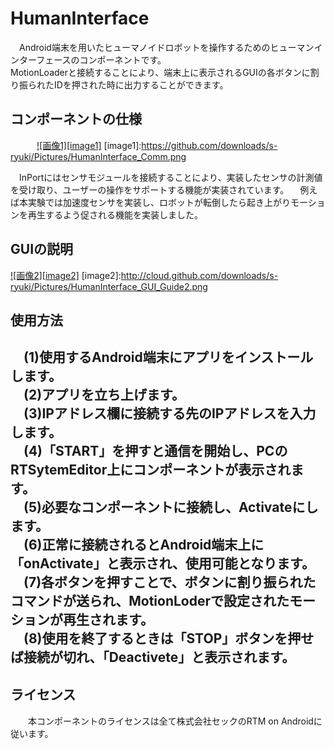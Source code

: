HumanInterface
==============
　Android端末を用いたヒューマノイドロボットを操作するためのヒューマンインターフェースのコンポーネントです。  
  MotionLoaderと接続することにより、端末上に表示されるGUIの各ボタンに割り振られたIDを押された時に出力することができます。  

コンポーネントの仕様
----
　　　[![画像1][image1]](https://github.com/downloads/s-ryuki/Pictures/HumanInterface_Comm.png)
[image1]:https://github.com/downloads/s-ryuki/Pictures/HumanInterface_Comm.png

　InPortにはセンサモジュールを接続することにより、実装したセンサの計測値を受け取り、ユーザーの操作をサポートする機能が実装されています。
　例えば本実験では加速度センサを実装し、ロボットが転倒したら起き上がりモーションを再生するよう促される機能を実装しました。  

GUIの説明
--------
[![画像2][image2]](http://cloud.github.com/downloads/s-ryuki/Pictures/HumanInterface_GUI_Guide2.png)
[image2]:http://cloud.github.com/downloads/s-ryuki/Pictures/HumanInterface_GUI_Guide2.png

使用方法
--------
　(1)使用するAndroid端末にアプリをインストールします。  
　(2)アプリを立ち上げます。  
　(3)IPアドレス欄に接続する先のIPアドレスを入力します。  
　(4)「START」を押すと通信を開始し、PCのRTSytemEditor上にコンポーネントが表示されます。  
　(5)必要なコンポーネントに接続し、Activateにします。  
　(6)正常に接続されるとAndroid端末上に「onActivate」と表示され、使用可能となります。  
　(7)各ボタンを押すことで、ボタンに割り振られたコマンドが送られ、MotionLoderで設定されたモーションが再生されます。  
　(8)使用を終了するときは「STOP」ボタンを押せば接続が切れ、「Deactivete」と表示されます。  
　  
ライセンス
----------
　　本コンポーネントのライセンスは全て株式会社セックのRTM on Androidに従います。  
